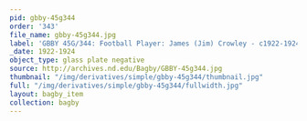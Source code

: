 ```yaml
---
pid: gbby-45g344
order: '343'
file_name: gbby-45g344.jpg
label: 'GBBY 45G/344: Football Player: James (Jim) Crowley - c1922-1924'
_date: 1922-1924
object_type: glass plate negative
source: http://archives.nd.edu/Bagby/GBBY-45g344.jpg
thumbnail: "/img/derivatives/simple/gbby-45g344/thumbnail.jpg"
full: "/img/derivatives/simple/gbby-45g344/fullwidth.jpg"
layout: bagby_item
collection: bagby
---
```

